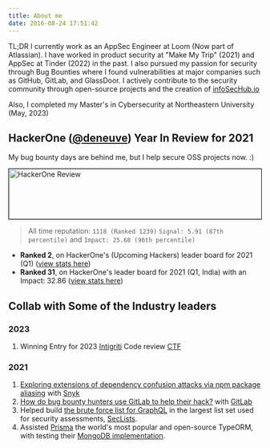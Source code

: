 ```yaml
---
title: About me
date: 2016-08-24 17:51:42
---
```


TL;DR I currently work as an AppSec Engineer at Loom (Now part of Atlassian). I have worked in product security at "Make My Trip" (2021) and AppSec at Tinder (2022) in the past. I also pursued my passion for security through Bug Bounties where I found vulnerabilities at major companies such as GitHub, GitLab, and GlassDoor. I actively contribute to the security community through open-source projects and the creation of [infoSecHub.io](https://infosechub.io)

Also, I completed my Master's in Cybersecurity at Northeastern University (May, 2023)

## HackerOne ([@deneuve](https://hackerone.com/deneuve)) Year In Review for 2021

My bug bounty days are behind me, but I help secure OSS projects now. :)

<img src="/images/hackerReview.png" width="600" height="100" alt="HackerOne Review" style="border:0.5px solid black">

> All time reputation: `1118 (Ranked 1239)` `Signal: 5.91 (87th percentile)` and `Impact: 25.68 (96th percentile)`

- **Ranked 2**, on HackerOne's (Upcoming Hackers) leader board for 2021 (Q1) ([view stats here](https://hackerone.com/leaderboard/up_and_comers?year=2021&quarter=1))
- **Ranked 31**, on HackerOne's leader board for 2021 (Q1, India) with an Impact: 32.86 ([view stats here](https://hackerone.com/leaderboard/country?year=2021&quarter=1&country=IN))

## Collab with Some of the Industry leaders

### 2023

1. Winning Entry for 2023 [Intigriti](https://www.intigriti.com/) Code review [CTF](/posts/intigriti_challenge/)

### 2021

1. [Exploring extensions of dependency confusion attacks via npm package aliasing](https://snyk.io/blog/exploring-extensions-of-dependency-confusion-attacks-via-npm-package-aliasing/) with [Snyk](https://snyk.io/)
2. [How do bug bounty hunters use GitLab to help their hack?](https://about.gitlab.com/blog/2021/06/11/how-i-use-gitlab-to-help-my-hack/) with [GitLab](https://gitlab.com)
3. Helped build [the brute force list for GraphQL](https://github.com/danielmiessler/SecLists/commits/master/Discovery/Web-Content/graphql.txt) in the largest list set used for security assessments, [SecLists](https://github.com/danielmiessler/SecLists).
4. Assisted [Prisma](https://prisma.io/) the world's most popular and open-source TypeORM, with testing their [MongoDB implementation](https://github.com/prisma/prisma/blob/8fb82844dddeecf45d433bceff39b8671f3667da/packages/migrate/src/utils/setupMongo.ts).
